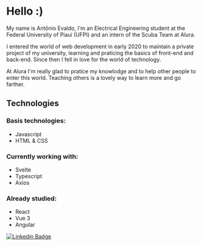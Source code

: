 # Hello :)

My name is Antônio Evaldo, I'm an Electrical Engineering student at the Federal University of Piauí (UFPI) and an intern of the Scuba Team at Alura.

I entered the world of web development in early 2020 to maintain a private project of my university, learning and praticing the basics of front-end and back-end. Since then I fell in love for the world of technology.

At Alura I'm really glad to pratice my knowlodge and to help other people to enter this world. Teaching others is a lovely way to learn more and go farther.

## Technologies

### Basis technologies:

- Javascript
- HTML & CSS

### Currently working with:

- Svelte
- Typescript
- Axios

### Already studied:

- React
- Vue 3
- Angular

[![Linkedin Badge](https://img.shields.io/badge/-LinkedIn-blue?style=flat-square&logo=Linkedin&logoColor=white&link=https://www.linkedin.com/in/antonio-evaldo/)](https://www.linkedin.com/in/antonio-evaldo/)
